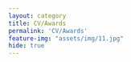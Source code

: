 ```yaml
---
layout: category
title: CV/Awards
permalink: 'CV/Awards'
feature-img: "assets/img/11.jpg"
hide: true
---
```


